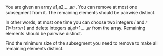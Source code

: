You are given an array 𝑎1,𝑎2,…,𝑎𝑛
. You can remove at most one subsegment from it. The remaining elements should be pairwise distinct.

In other words, at most one time you can choose two integers 𝑙
 and 𝑟
 (1≤𝑙≤𝑟≤𝑛
) and delete integers 𝑎𝑙,𝑎𝑙+1,…,𝑎𝑟
 from the array. Remaining elements should be pairwise distinct.

Find the minimum size of the subsegment you need to remove to make all remaining elements distinct.

